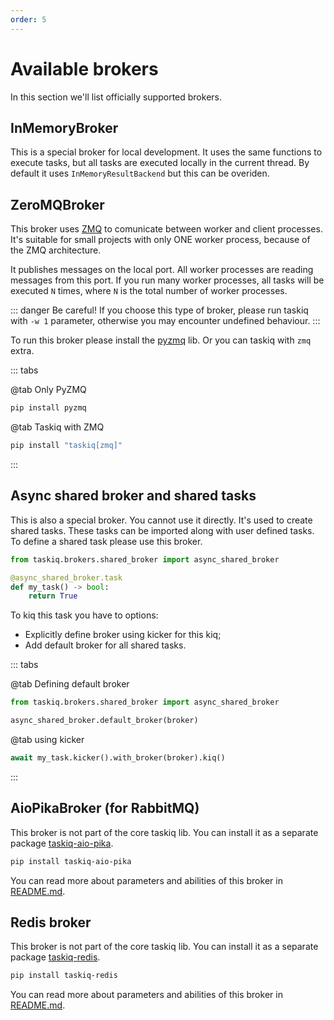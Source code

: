 ```yaml
---
order: 5
---
```


# Available brokers

In this section we'll list officially supported brokers.

## InMemoryBroker

This is a special broker for local development. It uses the same functions to execute tasks,
but all tasks are executed locally in the current thread.
By default it uses `InMemoryResultBackend` but this can be overiden.


## ZeroMQBroker

This broker uses [ZMQ](https://zeromq.org/) to comunicate between worker and client processes.
It's suitable for small projects with only ONE worker process, because of the ZMQ architecture.

It publishes messages on the local port. All worker processes are reading messages from this port.
If you run many worker processes, all tasks will be executed `N` times, where `N` is the total number of worker processes.

::: danger Be careful!
If you choose this type of broker, please run taskiq with `-w 1` parameter,
otherwise you may encounter undefined behaviour.
:::


To run this broker please install the [pyzmq](https://pypi.org/project/pyzmq/) lib. Or you can taskiq with `zmq` extra.

::: tabs

@tab Only PyZMQ
```bash
pip install pyzmq
```
@tab Taskiq with ZMQ
```bash
pip install "taskiq[zmq]"
```
:::


## Async shared broker and shared tasks

This is also a special broker. You cannot use it directly. It's used to create shared tasks.
These tasks can be imported along with user defined tasks. To define a shared task please use this broker.

```python
from taskiq.brokers.shared_broker import async_shared_broker

@async_shared_broker.task
def my_task() -> bool:
    return True
```

To kiq this task you have to options:
* Explicitly define broker using kicker for this kiq;
* Add default broker for all shared tasks.

::: tabs

@tab Defining default broker
```python
from taskiq.brokers.shared_broker import async_shared_broker

async_shared_broker.default_broker(broker)
```

@tab using kicker
```python
await my_task.kicker().with_broker(broker).kiq()
```

:::


## AioPikaBroker (for RabbitMQ)

This broker is not part of the core taskiq lib. You can install it as a separate package [taskiq-aio-pika](https://pypi.org/project/taskiq-aio-pika/).

```bash
pip install taskiq-aio-pika
```

You can read more about parameters and abilities of this broker in [README.md](https://github.com/taskiq-python/taskiq-aio-pika).


## Redis broker

This broker is not part of the core taskiq lib. You can install it as a separate package [taskiq-redis](https://pypi.org/project/taskiq-redis/).

```bash
pip install taskiq-redis
```

You can read more about parameters and abilities of this broker in [README.md](https://github.com/taskiq-python/taskiq-redis).
